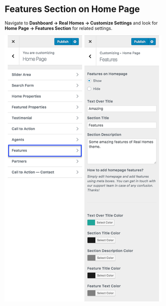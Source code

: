 # Features Section on Home Page

Navigate to **Dashboard → Real Homes → Customize Settings** and look for **Home Page → Features Section** for related settings.

![Home Page Features](images/home-setup/modern-features-settings-combined.png)
